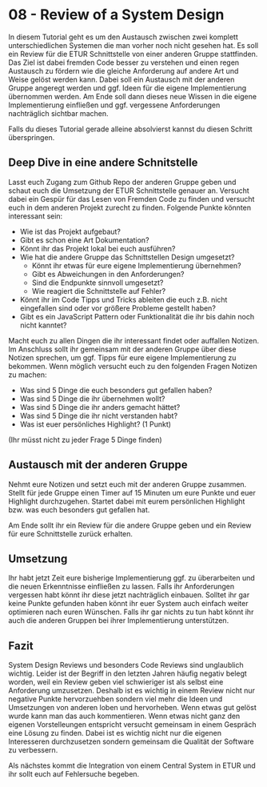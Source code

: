 # 08 - Review of a System Design

In diesem Tutorial geht es um den Austausch zwischen zwei komplett unterschiedlichen Systemen die man vorher noch nicht gesehen hat. Es soll ein Review für die ETUR Schnittstelle von einer anderen Gruppe stattfinden. Das Ziel ist dabei fremden Code besser zu verstehen und einen regen Austausch zu fördern wie die gleiche Anforderung auf andere Art und Weise gelöst werden kann. Dabei soll ein Austausch mit der anderen Gruppe angeregt werden und ggf. Ideen für die eigene Implementierung übernommen werden. Am Ende soll dann dieses neue Wissen in die eigene Implementierung einfließen und ggf. vergessene Anforderungen nachträglich sichtbar machen.

Falls du dieses Tutorial gerade alleine absolvierst kannst du diesen Schritt überspringen.

## Deep Dive in eine andere Schnitstelle

Lasst euch Zugang zum Github Repo der anderen Gruppe geben und schaut euch die Umsetzung der ETUR Schnittstelle genauer an. Versucht dabei ein Gespür für das Lesen von Fremden Code zu finden und versucht euch in dem anderen Projekt zurecht zu finden. Folgende Punkte könnten interessant sein:

- Wie ist das Projekt aufgebaut?
- Gibt es schon eine Art Dokumentation?
- Könnt ihr das Projekt lokal bei euch ausführen?
- Wie hat die andere Gruppe das Schnittstellen Design umgesetzt?
  - Könnt ihr etwas für eure eigene Implementierung übernehmen?
  - Gibt es Abweichungen in den Anforderungen?
  - Sind die Endpunkte sinnvoll umgesetzt?
  - Wie reagiert die Schnittstelle auf Fehler?
- Könnt ihr im Code Tipps und Tricks ableiten die euch z.B. nicht eingefallen sind oder vor größere Probleme gestellt haben?
- Gibt es ein JavaScript Pattern oder Funktionalität die ihr bis dahin noch nicht kanntet?

Macht euch zu allen Dingen die ihr interessant findet oder auffallen Notizen. Im Anschluss sollt ihr gemeinsam mit der anderen Gruppe über diese Notizen sprechen, um ggf. Tipps für eure eigene Implementierung zu bekommen. Wenn möglich versucht euch zu den folgenden Fragen Notizen zu machen:

- Was sind 5 Dinge die euch besonders gut gefallen haben?
- Was sind 5 Dinge die ihr übernehmen wollt?
- Was sind 5 Dinge die ihr anders gemacht hättet?
- Was sind 5 Dinge die ihr nicht verstanden habt?
- Was ist euer persönliches Highlight? (1 Punkt)

(Ihr müsst nicht zu jeder Frage 5 Dinge finden)

## Austausch mit der anderen Gruppe

Nehmt eure Notizen und setzt euch mit der anderen Gruppe zusammen. Stellt für jede Gruppe einen Timer auf 15 Minuten um eure Punkte und euer Highlight durchzugehen. Startet dabei mit eurem persönlichen Highlight bzw. was euch besonders gut gefallen hat.

Am Ende sollt ihr ein Review für die andere Gruppe geben und ein Review für eure Schnittstelle zurück erhalten.

## Umsetzung

Ihr habt jetzt Zeit eure bisherige Implementierung ggf. zu überarbeiten und die neuen Erkenntnisse einfließen zu lassen. Falls ihr Anforderungen vergessen habt könnt ihr diese jetzt nachträglich einbauen. Solltet ihr gar keine Punkte gefunden haben könnt ihr euer System auch einfach weiter optimieren nach euren Wünschen. Falls ihr gar nichts zu tun habt könnt ihr auch die anderen Gruppen bei ihrer Implementierung unterstützen.

## Fazit

System Design Reviews und besonders Code Reviews sind unglaublich wichtig. Leider ist der Begriff in den letzten Jahren häufig negativ belegt worden, weil ein Review geben viel schwieriger ist als selbst eine Anforderung umzusetzen. Deshalb ist es wichtig in einem Review nicht nur negative Punkte hervorzuehben sondern viel mehr die Ideen und Umsetzungen von anderen loben und hervorheben. Wenn etwas gut gelöst wurde kann man das auch kommentieren. Wenn etwas nicht ganz den eigenen Vorstelleungen entspricht versucht gemeinsam in einem Gespräch eine Lösung zu finden. Dabei ist es wichtig nicht nur die eigenen Interesseren durchzusetzen sondern gemeinsam die Qualität der Software zu verbessern.

Als nächstes kommt die Integration von einem Central System in ETUR und ihr sollt euch auf Fehlersuche begeben.
